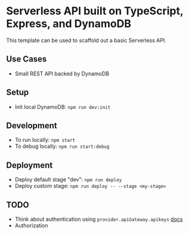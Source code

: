 # Serverless API built on TypeScript, Express, and DynamoDB

This template can be used to scaffold out a basic Serverless API.

## Use Cases

- Small REST API backed by DynamoDB

## Setup

- Init local DynamoDB: `npm run dev:init`

## Development

- To run locally: `npm start`
- To debug locally: `npm run start:debug`

## Deployment

- Deploy default stage "dev": `npm run deploy`
- Deploy custom stage: `npm run deploy -- --stage <my-stage>`

## TODO

- Think about authentication using `provider.apiGateway.apikeys` [docs](https://www.serverless.com/framework/docs/providers/aws/events/apigateway/)
- Authorization
